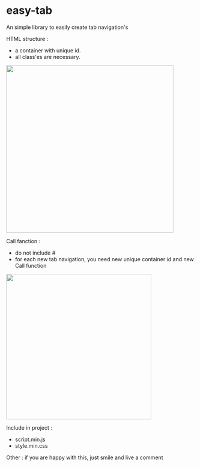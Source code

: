 # easy-tab
An simple library to easily create tab navigation's

HTML structure :
- a container with unique id.
- all class'es are necessary.
<img src="http://demo.babakfp.ir/easytab/d9b76640-9a42-44ef-9b95-cbcbe5251a8b.png" width="445px">

Call fanction :
- do not include #
- for each new tab navigation, you need new unique container id and new Call function
<img src="http://demo.babakfp.ir/easytab/d6805477-cf1d-4685-93b2-9c67b65bddaf.png" width="386px">


Include in project :
- script.min.js
- style.min.css


Other :
if you are happy with this, just smile and live a comment
